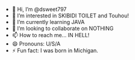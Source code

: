 - 👋 Hi, I’m @dsweet797
- 👀 I’m interested in SKIBIDI TOILET and Touhou!
- 🌱 I’m currently learning JAVA
- 💞️ I’m looking to collaborate on NOTHING
- 📫 How to reach me... IN HELL!
- 😄 Pronouns: U/S/A
- ⚡ Fun fact: I was born in Michigan. 

<!---
dsweet797/dsweet797 is a ✨ special ✨ repository because its `README.md` (this file) appears on your GitHub profile.
You can click the Preview link to take a look at your changes.
--->
